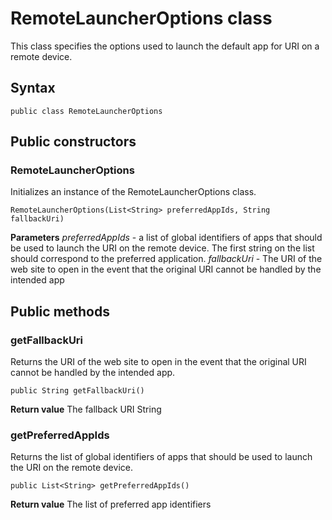 # RemoteLauncherOptions class
This class specifies the options used to launch the default app for URI on a remote device.

## Syntax
`public class RemoteLauncherOptions`

## Public constructors

### RemoteLauncherOptions
Initializes an instance of the RemoteLauncherOptions class.

`RemoteLauncherOptions(List<String> preferredAppIds, String fallbackUri)`

**Parameters**
*preferredAppIds* - a list of global identifiers of apps that should be used to launch the URI on the remote device. The first string on the list should correspond to the preferred application.
*fallbackUri* - The URI of the web site to open in the event that the original URI cannot be handled by the intended app

## Public methods

### getFallbackUri
Returns the URI of the web site to open in the event that the original URI cannot be handled by the intended app.

`public String getFallbackUri()`

**Return value**
The fallback URI String

### getPreferredAppIds
Returns the list of global identifiers of apps that should be used to launch the URI on the remote device.

`public List<String> getPreferredAppIds()`

**Return value**
The list of preferred app identifiers
